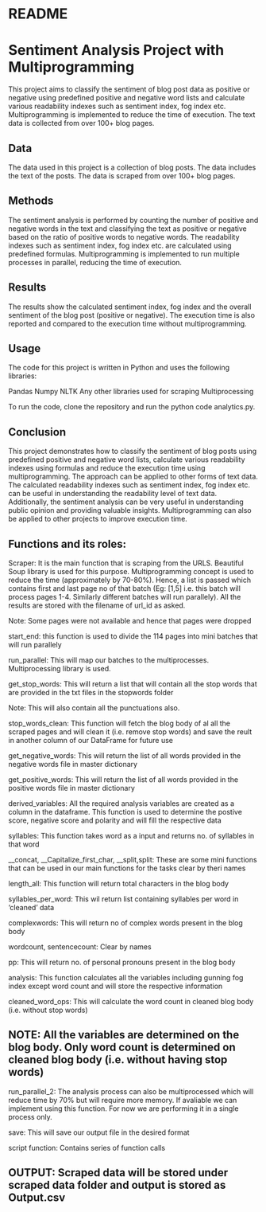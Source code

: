 # README

# Sentiment Analysis Project with Multiprogramming

This project aims to classify the sentiment of blog post data as positive or negative using predefined positive and negative word lists and calculate various readability indexes such as sentiment index, fog index etc. Multiprogramming is implemented to reduce the time of execution. The text data is collected from over 100+ blog pages.

## Data
The data used in this project is a collection of blog posts. The data includes the text of the posts. The data is scraped from over 100+ blog pages.

## Methods
The sentiment analysis is performed by counting the number of positive and negative words in the text and classifying the text as positive or negative based on the ratio of positive words to negative words. The readability indexes such as sentiment index, fog index etc. are calculated using predefined formulas. Multiprogramming is implemented to run multiple processes in parallel, reducing the time of execution.

## Results
The results show the calculated sentiment index, fog index and the overall sentiment of the blog post (positive or negative). The execution time is also reported and compared to the execution time without multiprogramming.

## Usage
The code for this project is written in Python and uses the following libraries:

Pandas
Numpy
NLTK
Any other libraries used for scraping
Multiprocessing

To run the code, clone the repository and run the python code analytics.py.

## Conclusion
This project demonstrates how to classify the sentiment of blog posts using predefined positive and negative word lists, calculate various readability indexes using formulas and reduce the execution time using multiprogramming. The approach can be applied to other forms of text data. The calculated readability indexes such as sentiment index, fog index etc. can be useful in understanding the readability level of text data. Additionally, the sentiment analysis can be very useful in understanding public opinion and providing valuable insights. Multiprogramming can also be applied to other projects to improve execution time.






## Functions and its roles:

Scraper: It is the main function that is scraping from the URLS. Beautiful Soup library is used for this purpose. Multiprogramming concept is used to reduce the time (approximately by 70-80%). Hence, a list is passed which contains first and last page no of that batch (Eg: [1,5] i.e. this batch will process pages 1-4. Similarly different batches will run parallely). All the results are stored with the filename of url_id as asked.

Note: Some pages were not available and hence that pages were dropped

start_end: this function is used to divide the 114 pages into mini batches that will run parallely

run_parallel: This will map our batches to the multiprocesses. Multiprocessing library is used.

get_stop_words: This will return a list that will contain all the stop words that are provided in the txt files in the stopwords folder 

Note: This will also contain all the punctuations also.

stop_words_clean: This function will fetch the blog body of al all the scraped pages and will clean it (i.e. remove stop words) and save the reult in another column of our DataFrame for future use

get_negative_words: This will return the list of all words provided in the negative words file in master dictionary

get_positive_words: This will return the list of all words provided in the positive words file in master dictionary

derived_variables: All the required analysis variables are created as a column in the dataframe. This function is used to determine the postive score, negative score and polarity and will fill the respective data

syllables: This function takes word as a input and returns no. of syllables in that word

__concat, __Capitalize_first_char, __split,split: These are some mini functions that can be used in our main functions for the tasks clear by theri names

length_all: This function will return total characters in the blog body

syllables_per_word: This wil return list containing syllables per word in ‘cleaned’ data

complexwords: This will return no of complex words present in the blog body

wordcount, sentencecount: Clear by names

pp: This will return no. of personal pronouns present in the blog body

analysis: This function calculates all the variables including gunning fog index except word count and will store the respective information

cleaned_word_ops: This will calculate the word count in cleaned blog body (i.e. without stop words)

## NOTE: All the variables are determined on the blog body. Only word count is determined on cleaned blog body (i.e. without having stop words)

run_parallel_2: The analysis process can also be multiprocessed which will reduce time by 70% but will require more memory. If avaliable we can implement using this function. For now we are performing it in a single process only.

save: This will save our output file in the desired format

script function: Contains series of function calls

## OUTPUT: Scraped data will be stored under scraped data folder and output is stored as Output.csv
